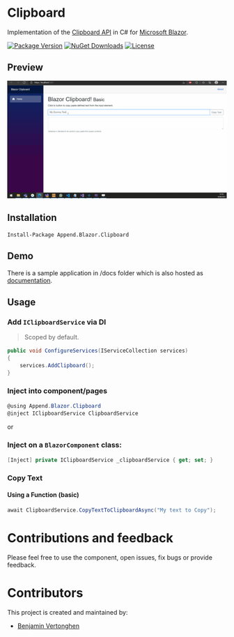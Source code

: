# Clipboard
Implementation of the [Clipboard API](https://developer.mozilla.org/en-US/docs/Web/API/Clipboard_API) in C# for [Microsoft Blazor](https://github.com/aspnet/Blazor).

[![Package Version](https://img.shields.io/nuget/v/Append.Blazor.Clipboard.svg)](https://www.nuget.org/packages/Append.Blazor.Clipboard)
[![NuGet Downloads](https://img.shields.io/nuget/dt/Append.Blazor.Clipboard.svg)](https://www.nuget.org/packages/Append.Blazor.Clipboard)
[![License](https://img.shields.io/github/license/Append-IT/Blazor.Clipboard.svg)](https://github.com/Append-IT/Blazor.Clipboard/blob/main/LICENSE)

## Preview
![](docs/wwwroot/images/intro.gif)

## Installation

```
Install-Package Append.Blazor.Clipboard
```

## Demo
There is a sample application in /docs folder which is also hosted as [documentation](https://agreeable-rock-071180b03.azurestaticapps.net). 

## Usage

### Add `IClipboardService` via DI
> Scoped by default.
```csharp
public void ConfigureServices(IServiceCollection services)
{
    services.AddClipboard();
}
```

### Inject into component/pages
```csharp
@using Append.Blazor.Clipboard
@inject IClipboardService ClipboardService
```

or

### Inject on a `BlazorComponent` class:

```c#
[Inject] private IClipboardService _clipboardService { get; set; }
```

### Copy Text
#### Using a Function (basic)
```csharp
await ClipboardService.CopyTextToClipboardAsync("My text to Copy");
```
# Contributions and feedback

Please feel free to use the component, open issues, fix bugs or provide feedback.

# Contributors

This project is created and maintained by:

- [Benjamin Vertonghen](https://github.com/vertonghenb)
